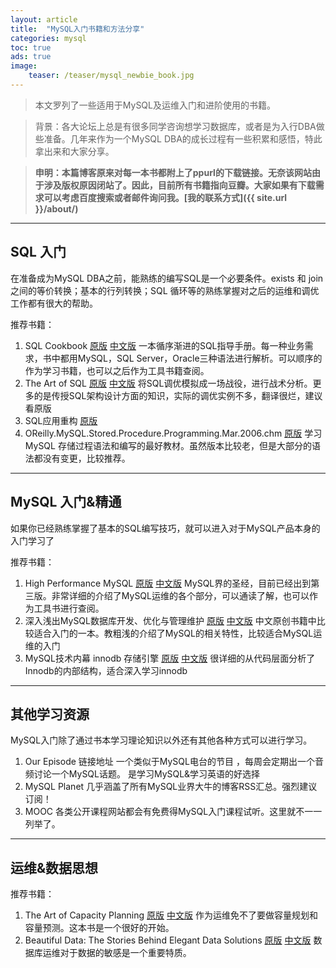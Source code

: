 ```yaml
---
layout: article
title:  "MySQL入门书籍和方法分享"
categories: mysql
toc: true
ads: true
image:
    teaser: /teaser/mysql_newbie_book.jpg
---
```


> 本文罗列了一些适用于MySQL及运维入门和进阶使用的书籍。

> 背景：各大论坛上总是有很多同学咨询想学习数据库，或者是为入行DBA做些准备。几年来作为一个MySQL DBA的成长过程有一些积累和感悟，特此拿出来和大家分享。

> **申明：本篇博客原来对每一本书都附上了ppurl的下载链接。无奈该网站由于涉及版权原因闭站了。因此，目前所有书籍指向豆瓣。大家如果有下载需求可以考虑百度搜索或者邮件询问我。[我的联系方式]({{ site.url }}/about/)**


---

## SQL 入门

在准备成为MySQL DBA之前，能熟练的编写SQL是一个必要条件。exists 和 join之间的等价转换；基本的行列转换；SQL 循环等的熟练掌握对之后的运维和调优工作都有很大的帮助。

推荐书籍：

1. SQL Cookbook  [原版]() [中文版]() 一本循序渐进的SQL指导手册。每一种业务需求，书中都用MySQL，SQL Server，Oracle三种语法进行解析。可以顺序的作为学习书籍，也可以之后作为工具书籍查阅。
2. The Art of SQL [原版]() [中文版]() 将SQL调优模拟成一场战役，进行战术分析。更多的是传授SQL架构设计方面的知识，实际的调优实例不多，翻译很烂，建议看原版 
3. SQL应用重构 [原版]()
4. OReilly.MySQL.Stored.Procedure.Programming.Mar.2006.chm [原版]() 学习MySQL 存储过程语法和编写的最好教材。虽然版本比较老，但是大部分的语法都没有变更，比较推荐。


---

## MySQL 入门&精通

如果你已经熟练掌握了基本的SQL编写技巧，就可以进入对于MySQL产品本身的入门学习了

推荐书籍：

1. High Performance MySQL [原版]() [中文版]() MySQL界的圣经，目前已经出到第三版。非常详细的介绍了MySQL运维的各个部分，可以通读了解，也可以作为工具书进行查阅。
2. 深入浅出MySQL数据库开发、优化与管理维护 [原版]() [中文版]() 中文原创书籍中比较适合入门的一本。教粗浅的介绍了MySQL的相关特性，比较适合MySQL运维的入门
3. MySQL技术内幕 innodb 存储引擎 [原版]() [中文版]()  很详细的从代码层面分析了Innodb的内部结构，适合深入学习innodb


---

## 其他学习资源

MySQL入门除了通过书本学习理论知识以外还有其他各种方式可以进行学习。

1. Our Episode 链接地址 一个类似于MySQL电台的节目 ，每周会定期出一个音频讨论一个MySQL话题。 是学习MySQL&学习英语的好选择
2. MySQL Planet 几乎涵盖了所有MySQL业界大牛的博客RSS汇总。强烈建议订阅！
3. MOOC 各类公开课程网站都会有免费得MySQL入门课程试听。这里就不一一列举了。


---

## 运维&数据思想

推荐书籍：

1.  The Art of Capacity Planning [原版]() [中文版]() 作为运维免不了要做容量规划和容量预测。这本书是一个很好的开始。
2.  Beautiful Data: The Stories Behind Elegant Data Solutions  [原版]() [中文版]() 数据库运维对于数据的敏感是一个重要特质。

